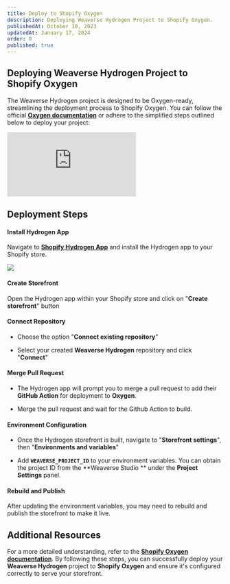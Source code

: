 ```yaml
---
title: Deploy to Shopify Oxygen
description: Deploying Weaverse Hydrogen Project to Shopify Oxygen.
publishedAt: October 10, 2023
updatedAt: January 17, 2024
order: 0
published: true
---
```


Deploying Weaverse Hydrogen Project to Shopify Oxygen
-----------------------------------------------------

The Weaverse Hydrogen project is designed to be Oxygen-ready, streamlining the deployment process to Shopify Oxygen. You
can follow the official **[Oxygen documentation](https://shopify.dev/docs/custom-storefronts/oxygen)** or adhere to the
simplified steps outlined below to deploy your project:
<iframe src="https://www.youtube.com/embed/j6FT9G01Q1A?rel=0" frameBorder="0" webkitallowfullscreen="true" mozallowfullscreen="true" allowFullScreen></iframe>

Deployment Steps
----------------

#### Install Hydrogen App

Navigate to **[Shopify Hydrogen App](https://apps.shopify.com/hydrogen)** and install the Hydrogen app to your Shopify
store.

![](https://downloads.intercomcdn.com/i/o/863207281/1008642aaf81fc72b0056f23/image.png)

#### Create Storefront

Open the Hydrogen app within your Shopify store and click on "**Create storefront**" button

#### Connect Repository

* Choose the option "**Connect existing repository**"

* Select your created **Weaverse Hydrogen** repository and click "**Connect**"

#### Merge Pull Request

* The Hydrogen app will prompt you to merge a pull request to add their **GitHub Action** for deployment to **Oxygen**.

* Merge the pull request and wait for the Github Action to build.

#### Environment Configuration

* Once the Hydrogen storefront is built, navigate to "**Storefront settings**", then "**Environments and variables**"

* Add **`WEAVERSE_PROJECT_ID`** to your environment variables. You can obtain the project ID from the **Weaverse Studio
  ** under the **Project Settings** panel.

#### Rebuild and Publish

After updating the environment variables, you may need to rebuild and publish the storefront to make it live.

Additional Resources
--------------------

For a more detailed understanding, refer to the
**[Shopify Oxygen documentation](https://shopify.dev/docs/custom-storefronts/oxygen)**.
By following these steps, you can successfully deploy your **Weaverse Hydrogen** project to **Shopify Oxygen** and
ensure it's configured correctly to serve your storefront.
